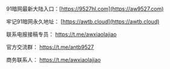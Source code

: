 91暗网最新大陆入口：[https://9527hl.com](https://aw9527.com)

牢记91暗网永久地址： [https://awtb.cloud](https://awtb.cloud)

联系电报接稿专员： https://t.me/awxiaolajiao

官方交流群： https://t.me/antb9527

商务联系人： https://t.me/awxiaolajiao

<!---
9527fuli/9527fuli is a ✨ special ✨ repository because its `README.md` (this file) appears on your GitHub profile.
You can click the Preview link to take a look at your changes.
--->
